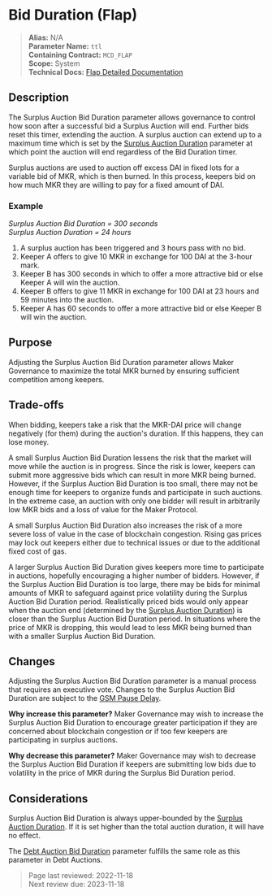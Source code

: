# Bid Duration (Flap)

>**Alias:** N/A  
>**Parameter Name:** `ttl`  
>**Containing Contract:** `MCD_FLAP`  
>**Scope:** System  
>**Technical Docs:** [Flap Detailed Documentation](https://docs.makerdao.com/smart-contract-modules/system-stabilizer-module/flap-detailed-documentation)  

## Description

The Surplus Auction Bid Duration parameter allows governance to control how soon after a successful bid a Surplus Auction will end. Further bids reset this timer, extending the auction. A surplus auction can extend up to a maximum time which is set by the [Surplus Auction Duration](param-auction-duration-flap.md) parameter at which point the auction will end regardless of the Bid Duration timer.

Surplus auctions are used to auction off excess DAI in fixed lots for a variable bid of MKR, which is then burned. In this process, keepers bid on how much MKR they are willing to pay for a fixed amount of DAI. 

### Example

_Surplus Auction Bid Duration = 300 seconds_  
_Surplus Auction Duration = 24 hours_  

1. A surplus auction has been triggered and 3 hours pass with no bid.
2. Keeper A offers to give 10 MKR in exchange for 100 DAI at the 3-hour mark.
3. Keeper B has 300 seconds in which to offer a more attractive bid or else Keeper A will win the auction.
4. Keeper B offers to give 11 MKR in exchange for 100 DAI at 23 hours and 59 minutes into the auction.
5. Keeper A has 60 seconds to offer a more attractive bid or else Keeper B will win the auction.

## Purpose

Adjusting the Surplus Auction Bid Duration parameter allows Maker Governance to maximize the total MKR burned by ensuring sufficient competition among keepers.

## Trade-offs

When bidding, keepers take a risk that the MKR-DAI price will change negatively (for them) during the auction's duration. If this happens, they can lose money.

A small Surplus Auction Bid Duration lessens the risk that the market will move while the auction is in progress. Since the risk is lower, keepers can submit more aggressive bids which can result in more MKR being burned. However, if the Surplus Auction Bid Duration is too small, there may not be enough time for keepers to organize funds and participate in such auctions. In the extreme case, an auction with only one bidder will result in arbitrarily low MKR bids and a loss of value for the Maker Protocol.

A small Surplus Auction Bid Duration also increases the risk of a more severe loss of value in the case of blockchain congestion. Rising gas prices may lock out keepers either due to technical issues or due to the additional fixed cost of gas. 

A larger Surplus Auction Bid Duration gives keepers more time to participate in auctions, hopefully encouraging a higher number of bidders. However, if the Surplus Auction Bid Duration is too large, there may be bids for minimal amounts of MKR to safeguard against price volatility during the Surplus Auction Bid Duration period. Realistically priced bids would only appear when the auction end (determined by the [Surplus Auction Duration](param-auction-duration-flap.md)) is closer than the Surplus Auction Bid Duration period. In situations where the price of MKR is dropping, this would lead to less MKR being burned than with a smaller Surplus Auction Bid Duration.


## Changes

Adjusting the Surplus Auction Bid Duration parameter is a manual process that requires an executive vote. Changes to the Surplus Auction Bid Duration are subject to the [GSM Pause Delay](../core/param-gsm-pause-delay.md).

**Why increase this parameter?**
Maker Governance may wish to increase the Surplus Auction Bid Duration to encourage greater participation if they are concerned about blockchain congestion or if too few keepers are participating in surplus auctions.

**Why decrease this parameter?**
Maker Governance may wish to decrease the Surplus Auction Bid Duration if keepers are submitting low bids due to volatility in the price of MKR during the Surplus Bid Duration period.

## Considerations

Surplus Auction Bid Duration is always upper-bounded by the [Surplus Auction Duration](param-auction-duration-flap.md). If it is set higher than the total auction duration, it will have no effect. 

The [Debt Auction Bid Duration](../debt-auction/param-auction-duration-flop.md) parameter fulfills the same role as this parameter in Debt Auctions.

>Page last reviewed: 2022-11-18  
>Next review due: 2023-11-18  


